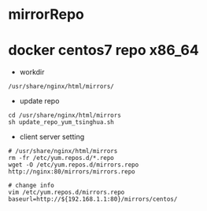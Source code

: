 # mirrorRepo
# docker centos7 repo x86_64
- workdir
```
/usr/share/nginx/html/mirrors/
```
- update repo
```
cd /usr/share/nginx/html/mirrors
sh update_repo_yum_tsinghua.sh
```
- client server setting
```
# /usr/share/nginx/html/mirrors
rm -fr /etc/yum.repos.d/*.repo
wget -O /etc/yum.repos.d/mirrors.repo http://nginx:80/mirrors/mirrors.repo

# change info 
vim /etc/yum.repos.d/mirrors.repo
baseurl=http://${192.168.1.1:80}/mirrors/centos/
```

